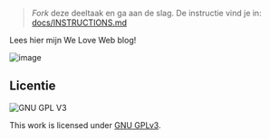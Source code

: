 > _Fork_ deze deeltaak en ga aan de slag. De instructie vind je in: [docs/INSTRUCTIONS.md](docs/INSTRUCTIONS.md)

Lees hier mijn We Love Web blog!

![image](https://github.com/r20222/we-love-web/assets/101579892/b894ce39-deea-4053-b450-d0f5f13d8cbd)


## Licentie

![GNU GPL V3](https://www.gnu.org/graphics/gplv3-127x51.png)

This work is licensed under [GNU GPLv3](./LICENSE).
